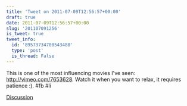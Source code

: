 ```yaml
---
title: 'Tweet on 2011-07-09T12:56:57+00:00'
draft: true
date: 2011-07-09T12:56:57+00:00
slug: '201107091256'
is_tweet: true
tweet_info:
  id: '89573734708543488'
  type: 'post'
  is_thread: False
---
```




This is one of the most influencing movies I've seen: <http://vimeo.com/7653628>. Watch it when you want to relax, it requires patience :). #fb #li

[Discussion](https://x.com/sytelus/status/89573734708543488)
